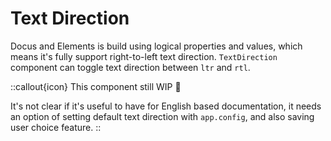# Text Direction

Docus and Elements is build using logical properties and values, which means it's fully support right-to-left text direction. `TextDirection` component can toggle text direction between `ltr` and `rtl`.

::callout{icon}
This component still WIP 🚧

It's not clear if it's useful to have for English based documentation, it needs an option of setting default text direction with `app.config`, and also saving user choice feature.
::